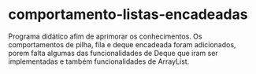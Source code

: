 # comportamento-listas-encadeadas
Programa didático afim de aprimorar os conhecimentos. Os comportamentos de pilha, fila e deque encadeada foram adicionados, porem falta algumas das funcionalidades de Deque que iram ser implementadas e também funcionalidades de ArrayList.
